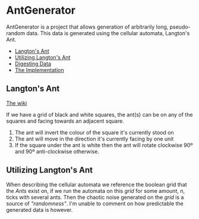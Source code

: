 
# AntGenerator

AntGenerator is a project that allows generation of arbitrarily long, pseudo-random data. This data is generated using the cellular automata, Langton's Ant.

 - [Langton's Ant](#Langtons-Ant)
 - [Utilizing Langton's Ant](#Utilizing-Langtons-Ant)
 - [Digesting Data](#Digesting-Data)
 - [The Implementation](#The-Implementation)

## Langton's Ant

[The wiki](https://en.wikipedia.org/wiki/Langton%27s_ant)

If we have a grid of black and white squares, the ant(s) can be on any of the squares and facing towards an adjacent square.

1. The ant will invert the colour of the square it's currently stood on
2. The ant will move in the direction it's currently facing by one unit
3. If the square under the ant is white then the ant will rotate clockwise 90º and 90º anti-clockwise otherwise.

## Utilizing Langton's Ant

When describing the cellular automata we reference the boolean grid that the _Ants_ exist on, if we run the automata on this _grid_ for some amount, n, ticks with several ants. Then the chaotic noise generated on the _grid_ is a source of _"randomness"_. I'm unable to comment on how predictable the generated data is however.
